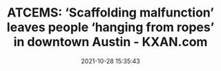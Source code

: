 ---
"title": "ATCEMS: ‘Scaffolding malfunction’ leaves people ‘hanging from ropes’ in downtown Austin - KXAN.com"
"date": "2021-10-28 15:35:43"
"feed_name": "GOOGLENEWSCONSTRUCTION"
"feed_website": "https://news.google.com/search?q=construction%2Bincident&hl=en-US&gl=US&ceid=US:en"
"feed_rss": "https://news.google.com/rss/search?q=construction%2Bincident&hl=en-US&gl=US&ceid=US:en"
"link": "https://www.kxan.com/news/local/austin/atcems-scaffolding-malfunction-leaves-people-hanging-from-ropes-in-downtown-austin/"
"source": "{'href': 'https://www.kxan.com', 'title': 'KXAN.com'}"
"file": "_posts/2021-1-1-b513869c0fafdfea1a87ba58a3fac2a00855c09b.md"
"accident": "0"
"drilling": "0"
"dead": "0"
"injured": "0"
"arrested": "0"
"place": "unknown place"
"where": "unknown site"
"causes": "unknown"
"place_uri": "unknown place"
---